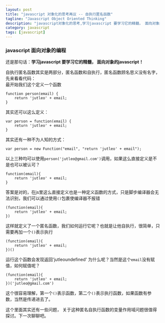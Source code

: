 ```yaml
---
layout: post
title: "javascript 对象化的思考再议 -- 自执行匿名函数"
tagline: "Javascript Object Oriented Thinking"
description: "javascript对象化的思考,学习javascript 要学习它的精髓， 面向对象的javascript！ "
category: javascript
tags: [javascript]
---
```


### javascript 面向对象的编程  
  
还是那句话：**学习javascript 要学习它的精髓， 面向对象的javascript！**  
  
自执行匿名函数其实是两部分，匿名函数和自执行，匿名函数顾名思义没有名字，先来看看代码：  
最开始我们这个定义一个函数
<!-- more -->
	
	function person(email) {
		return 'jutleo' + email;
	}
	
其实还可以这么定义：  
	
	var person = function(email) {
		return 'jutleo' + email;
	}
	
其实还有一种不为人知的方式：  
	
	var person = new Function("email", "return 'jutleo' + email"); 
	
以上三种均可以使用`person('jutleo@gmail.com')`调用，如果这么直接定义是不是也可以被认可？  
	
	function(email){
		return 'jutleo' + email;
	}
	
答案是对的，在js里这么直接定义也是一种定义函数的方式，只是脚步编译器会无法识别，我们可以通过使用`()`包裹使编译器不报错  
	
	(function(email){
		return 'jutleo' + email;
	})
	
这样就定义了一个匿名函数，我们如何运行它呢？也就是让他自执行，很简单，只需要再加一个`()`表示执行  
	
	(function(email){
		return 'jutleo' + email;
	})()
	
运行这个函数会发现返回'jutleoundefined'  为什么呢？当然是这个`email`没有赋值，如何赋值呢？  
	
	(function(email){
		return 'jutleo' + email;
	})('jutleo@gmail.com')  
	
这个很容易理解，第一个`()`表示函数，第二个`()`表示执行函数，如果函数有参数，当然是传递进去了。  

这个里面其实还有一些问题， 关于这种匿名自执行函数的变量作用域问题很值得探讨。下一次聊聊吧。

	